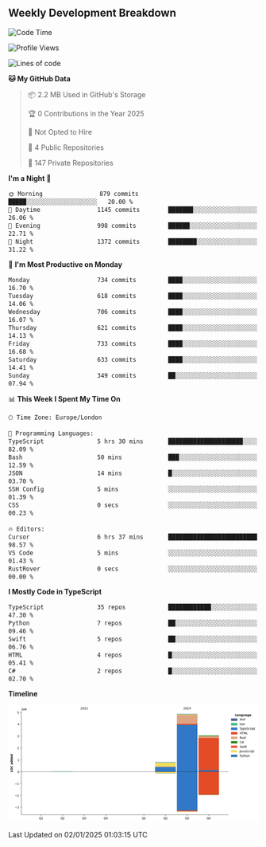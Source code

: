 


## Weekly Development Breakdown
<!--START_SECTION:waka-->
![Code Time](http://img.shields.io/badge/Code%20Time-1%2C711%20hrs%2022%20mins-blue)

![Profile Views](http://img.shields.io/badge/Profile%20Views-3-blue)

![Lines of code](https://img.shields.io/badge/From%20Hello%20World%20I%27ve%20Written-8.7%20million%20lines%20of%20code-blue)

**🐱 My GitHub Data** 

> 📦 2.2 MB Used in GitHub's Storage 
 > 
> 🏆 0 Contributions in the Year 2025
 > 
> 🚫 Not Opted to Hire
 > 
> 📜 4 Public Repositories 
 > 
> 🔑 147 Private Repositories 
 > 
**I'm a Night 🦉** 

```text
🌞 Morning                879 commits         █████░░░░░░░░░░░░░░░░░░░░   20.00 % 
🌆 Daytime                1145 commits        ███████░░░░░░░░░░░░░░░░░░   26.06 % 
🌃 Evening                998 commits         ██████░░░░░░░░░░░░░░░░░░░   22.71 % 
🌙 Night                  1372 commits        ████████░░░░░░░░░░░░░░░░░   31.22 % 
```
📅 **I'm Most Productive on Monday** 

```text
Monday                   734 commits         ████░░░░░░░░░░░░░░░░░░░░░   16.70 % 
Tuesday                  618 commits         ████░░░░░░░░░░░░░░░░░░░░░   14.06 % 
Wednesday                706 commits         ████░░░░░░░░░░░░░░░░░░░░░   16.07 % 
Thursday                 621 commits         ████░░░░░░░░░░░░░░░░░░░░░   14.13 % 
Friday                   733 commits         ████░░░░░░░░░░░░░░░░░░░░░   16.68 % 
Saturday                 633 commits         ████░░░░░░░░░░░░░░░░░░░░░   14.41 % 
Sunday                   349 commits         ██░░░░░░░░░░░░░░░░░░░░░░░   07.94 % 
```


📊 **This Week I Spent My Time On** 

```text
🕑︎ Time Zone: Europe/London

💬 Programming Languages: 
TypeScript               5 hrs 30 mins       █████████████████████░░░░   82.09 % 
Bash                     50 mins             ███░░░░░░░░░░░░░░░░░░░░░░   12.59 % 
JSON                     14 mins             █░░░░░░░░░░░░░░░░░░░░░░░░   03.70 % 
SSH Config               5 mins              ░░░░░░░░░░░░░░░░░░░░░░░░░   01.39 % 
CSS                      0 secs              ░░░░░░░░░░░░░░░░░░░░░░░░░   00.23 % 

🔥 Editors: 
Cursor                   6 hrs 37 mins       █████████████████████████   98.57 % 
VS Code                  5 mins              ░░░░░░░░░░░░░░░░░░░░░░░░░   01.43 % 
RustRover                0 secs              ░░░░░░░░░░░░░░░░░░░░░░░░░   00.00 % 
```

**I Mostly Code in TypeScript** 

```text
TypeScript               35 repos            ████████████░░░░░░░░░░░░░   47.30 % 
Python                   7 repos             ██░░░░░░░░░░░░░░░░░░░░░░░   09.46 % 
Swift                    5 repos             ██░░░░░░░░░░░░░░░░░░░░░░░   06.76 % 
HTML                     4 repos             █░░░░░░░░░░░░░░░░░░░░░░░░   05.41 % 
C#                       2 repos             █░░░░░░░░░░░░░░░░░░░░░░░░   02.70 % 
```



**Timeline**

![Lines of Code chart](https://raw.githubusercontent.com/mars-arch/mars-arch/main/assets/bar_graph.png)


 Last Updated on 02/01/2025 01:03:15 UTC
<!--END_SECTION:waka-->
